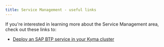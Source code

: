 ```yaml
---
title: Service Management - useful links
---
```


If you're interested in learning more about the Service Management area, check out these links to:

- [Deploy an SAP BTP service in your Kyma cluster](../../../03-tutorials/00-service-management/smgt-01-deploy-service.md)
